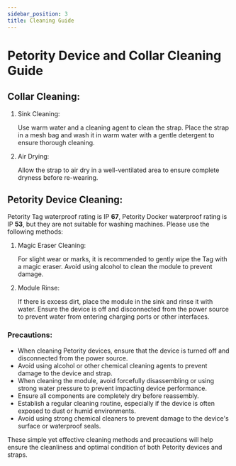 ```yaml
---
sidebar_position: 3
title: Cleaning Guide
---
```


# Petority Device and Collar Cleaning Guide
## Collar Cleaning:
1. Sink Cleaning:

	Use warm water and a cleaning agent to clean the strap. Place the strap in a mesh bag and wash it in warm water with a gentle detergent to ensure thorough cleaning.

2. Air Drying:

	Allow the strap to air dry in a well-ventilated area to ensure complete dryness before re-wearing.

## Petority Device Cleaning:
Petority Tag waterproof rating is IP **67**, Petority Docker waterproof rating is IP **53**, but they are not suitable for washing machines. Please use the following methods:

1. Magic Eraser Cleaning:

	For slight wear or marks, it is recommended to gently wipe the Tag with a magic eraser. Avoid using alcohol to clean the module to prevent damage.

2. Module Rinse:

	If there is excess dirt, place the module in the sink and rinse it with water. Ensure the device is off and disconnected from the power source to prevent water from entering charging ports or other interfaces.

### Precautions:
+ When cleaning Petority devices, ensure that the device is turned off and disconnected from the power source.
+ Avoid using alcohol or other chemical cleaning agents to prevent damage to the device and strap.
+ When cleaning the module, avoid forcefully disassembling or using strong water pressure to prevent impacting device performance.
+ Ensure all components are completely dry before reassembly.
+ Establish a regular cleaning routine, especially if the device is often exposed to dust or humid environments.
+ Avoid using strong chemical cleaners to prevent damage to the device's surface or waterproof seals.

These simple yet effective cleaning methods and precautions will help ensure the cleanliness and optimal condition of both Petority devices and straps.